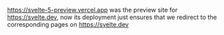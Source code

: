 https://svelte-5-preview.vercel.app was the preview site for https://svelte.dev, now its deployment just ensures that we redirect to the corresponding pages on https://svelte.dev
